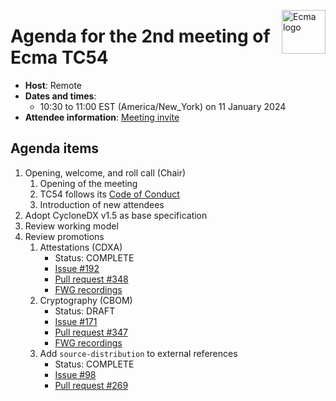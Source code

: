<img src="https://tc54.org/images/ecma.svg" align="right" height="70" alt="Ecma logo" /> <!-- markdownlint-disable-line MD041 -->

# Agenda for the 2nd meeting of Ecma TC54

- **Host**: Remote
- **Dates and times**:
    - 10:30 to 11:00 EST (America/New\_York) on 11 January 2024
- **Attendee information**: [Meeting invite](https://calendar.google.com/calendar/event?action=TEMPLATE&tmeid=MW43ZjdoZmF2cW11MXZzM2Y5ZHNobmt0cjhfMjAyMzEyMTRUMTUzMDAwWiBjXzg4NGRlY2RlNWExNTI5MDJiYjUxYTYyZjg5NTUwZDBmMzc0ODQ4NDUzNGYwOGM2Mzc5MmYyZTY1NGYyYTdlYmNAZw&tmsrc=c_884decde5a152902bb51a62f89550d0f3748484534f08c63792f2e654f2a7ebc%40group.calendar.google.com&scp=ALL)


## Agenda items

1. Opening, welcome, and roll call (Chair)
    1. Opening of the meeting
    1. TC54 follows its [Code of Conduct](https://tc54.org/code-of-conduct/)
    1. Introduction of new attendees
1. Adopt CycloneDX v1.5 as base specification
1. Review working model
1. Review promotions
    1. Attestations (CDXA)
        - Status: COMPLETE
        - [Issue #192](https://github.com/CycloneDX/specification/issues/192) 
        - [Pull request #348](https://github.com/CycloneDX/specification/pull/348)
        - [FWG recordings](https://www.youtube.com/playlist?list=PLqjEqUxHjy1X-PPQbrQdUub4IWYvRy_3C)
    1. Cryptography (CBOM)
        - Status: DRAFT
        - [Issue #171](https://github.com/CycloneDX/specification/issues/171)
        - [Pull request #347](https://github.com/CycloneDX/specification/pull/347)
        - [FWG recordings](https://www.youtube.com/playlist?list=PLqjEqUxHjy1WebDhYC_7-zDzGy8EqAqpP)
    1. Add `source-distribution` to external references
        - Status: COMPLETE
        - [Issue #98](https://github.com/CycloneDX/specification/issues/98)
        - [Pull request #269](https://github.com/CycloneDX/specification/pull/269)
 